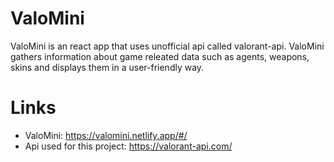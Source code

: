 # ValoMini
ValoMini is an react app that uses unofficial api called valorant-api. 
ValoMini gathers information about game releated data such as agents, weapons, skins and displays them in a user-friendly way.

# Links
- ValoMini: https://valomini.netlify.app/#/
- Api used for this project: https://valorant-api.com/

